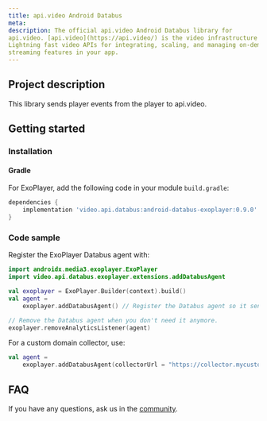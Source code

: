 ```yaml
---
title: api.video Android Databus
meta:
description: The official api.video Android Databus library for
api.video. [api.video](https://api.video/) is the video infrastructure for product builders.
Lightning fast video APIs for integrating, scaling, and managing on-demand & low latency live
streaming features in your app.
---
```

<!--
THIS FILE IS AUTOMATICALLY GENERATED. DO NOT EDIT!
 IF YOU NEED TO CHANGE THIS FILE,  CREATE A PR IN THE SOURCE REPOSITORY.
-->


## Project description

This library sends player events from the player to api.video.

## Getting started

### Installation

#### Gradle

For ExoPlayer, add the following code in your module `build.gradle`:

```groovy
dependencies {
    implementation 'video.api.databus:android-databus-exoplayer:0.9.0'
}
```

### Code sample

Register the ExoPlayer Databus agent with:

```kotlin
import androidx.media3.exoplayer.ExoPlayer
import video.api.databus.exoplayer.extensions.addDatabusAgent

val exoplayer = ExoPlayer.Builder(context).build()
val agent =
    exoplayer.addDatabusAgent() // Register the Databus agent so it sends player events to api.video.

// Remove the Databus agent when you don't need it anymore.
exoplayer.removeAnalyticsListener(agent)
```

For a custom domain collector, use:

```kotlin
val agent =
    exoplayer.addDatabusAgent(collectorUrl = "https://collector.mycustomdomain.com") // Register the Databus agent so it sends player events to api.video.
```

## FAQ

If you have any questions, ask us in the [community](https://community.api.video).
